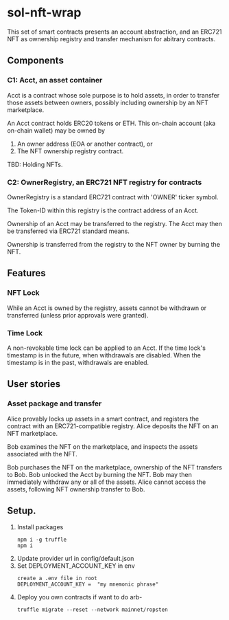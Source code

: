 # sol-nft-wrap

This set of smart contracts presents an account abstraction, and an ERC721 NFT as
ownership registry and transfer mechanism for abitrary contracts.

## Components

### C1:   Acct, an asset container

Acct is a contract whose sole purpose is to hold assets, in order to
transfer those assets between owners, possibly including ownership
by an NFT marketplace.

An Acct contract holds ERC20 tokens or ETH.  This on-chain account (aka
on-chain wallet) may be owned by

1. An owner address (EOA or another contract), or
2. The NFT ownership registry contract.

TBD:  Holding NFTs.

### C2:   OwnerRegistry, an ERC721 NFT registry for contracts

OwnerRegistry is a standard ERC721 contract with 'OWNER' ticker symbol.

The Token-ID within this registry is the contract address of an Acct.

Ownership of an Acct may be transferred to the registry.  The Acct
may then be transferred via ERC721 standard means.

Ownership is transferred from the registry to the NFT owner by burning
the NFT.

## Features

### NFT Lock

While an Acct is owned by the registry, assets cannot be withdrawn
or transferred (unless prior approvals were granted).

### Time Lock

A non-revokable time lock can be applied to an Acct.  If the time lock's
timestamp is in the future, when withdrawals are disabled.  When the
timestamp is in the past, withdrawals are enabled.

## User stories

### Asset package and transfer

Alice provably locks up assets in a smart contract, and registers the
contract with an ERC721-compatible registry.  Alice deposits the NFT
on an NFT marketplace.

Bob examines the NFT on the marketplace, and inspects the assets
associated with the NFT.

Bob purchases the NFT on the marketplace, ownership of the NFT
transfers to Bob.  Bob unlocked the Acct by burning the NFT.  Bob may
then immediately withdraw any or all of the assets.  Alice cannot
access the assets, following NFT ownership transfer to Bob.

## Setup.
1. Install packages
   ```
   npm i -g truffle
   npm i
   ```
2. Update provider url in config/default.json
3. Set DEPLOYMENT_ACCOUNT_KEY in env
   ```
   create a .env file in root
   DEPLOYMENT_ACCOUNT_KEY =  "my mnemonic phrase"
   ```
4. Deploy you own contracts if want to do arb- 
   ``` 
   truffle migrate --reset --network mainnet/ropsten
   ```

